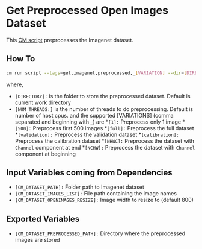 # Get Preprocessed Open Images Dataset
This [CM script](https://github.com/mlcommons/ck/blob/master/cm/docs/specs/script.md) preprocesses the Imagenet dataset.

## How To
```bash
cm run script --tags=get,imagenet,preprocessed,_[VARIATION] --dir=[DIRECTORY] --threads=[NUM_THREADS]
```
where, 
* `[DIRECTORY]:` is the folder to store the preprocessed dataset. Default is current work directory
* `[NUM_THREADS:]` is the number of threads to do preprocessing. Default is number of host cpus. 
and the supported [VARIATIONS] (comma separated and beginning with _) are
*`[1]:` Preprocess only 1 image
*`[500]:` Preprocess first 500 images
*`[full]:` Preprocess the full dataset
*`[validation]:` Preprocess the validation dataset
*`[calibration]:` Preprocess the calibration dataset
*`[NHWC]:` Preprocess the dataset with `Channel` component at end
*`[NCHW]:` Preprocess the dataset with `Channel` component at beginning

## Input Variables coming from Dependencies
* `[CM_DATASET_PATH]:` Folder path to Imagenet dataset
* `[CM_DATASET_IMAGES_LIST]:` File path containing the image names
* `[CM_DATASET_OPENIMAGES_RESIZE]:` Image width to resize to (default 800)

## Exported Variables
* `[CM_DATASET_PREPROCESSED_PATH]:` Directory where the preprocessed images are stored


